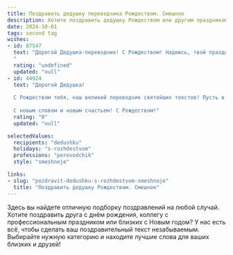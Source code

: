 ```yaml
---
title: Поздравить дедушку переводчика Рождеством. Смешное
description: Хотите поздравить дедушку Рождеством или другим праздником? Наш ИИ создаст незабываемое поздравление, а вы обязательно выделитесь среди других.  
date: 2024-10-01
tags: second tag
wishes:
- id: 87547
  text: "Дорогой Дедушка-переводчик! С Рождеством! Надеюсь, твой праздничный стол переполнен не только вкусными яствами, но и удачными переводами — пусть даже самых замысловатых  рождественских колядок!  Желаю тебе такого богатого года, чтобы  и словарь тебе не понадобился, — всё и так будет понятно!  Merry Christmas! (шутка, это я так, для антуража).
  "
  rating: "undefined"
  updated: "null"
- id: 44924
  text: "Дорогой Дедушка!
  
  С Рождеством тебя, наш великий переводчик святейших текстов! Пусть в этот волшебный день твои дни будут переведены с трудных на простые, а заботы — в удовольствие. Желаю, чтобы 2024 год стал для тебя настоящим «языковым восторгом», чтобы все твои переводы были легкими, как снег под ногами, а жизнь — яркой, как рождественская гирлянда!
  
  С новым словом и новым счастьем! С Рождеством!"
  rating: "0"
  updated: "null"

selectedValues:
  recipients: "dedushku"
  holidays: "s-rozhdestvom"
  professions: "perevodchik"
  style: "smeshnoje"

links:
- slug: "pozdravit-dedushku-s-rozhdestvom-smeshnoje"
  title: "Поздравить дедушку Рождеством. Смешное"
---
```


Здесь вы найдете отличную подборку поздравлений на любой случай. 
Хотите поздравить друга с днём рождения, коллегу с профессиональным праздником или близких с Новым годом? У нас есть всё, чтобы сделать ваш поздравительный текст незабываемым. Выбирайте нужную категорию и находите лучшие слова для ваших близких и друзей!
